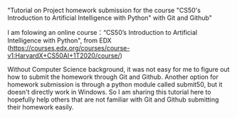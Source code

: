 "Tutorial on Project homework submission for the course "CS50's Introduction to Artificial Intelligence with Python" with Git and Github" 

I am folowing an online course：“CS50’s Introduction to Artificial Intelligence with Python", from EDX (https://courses.edx.org/courses/course-v1:HarvardX+CS50AI+1T2020/course/)

Without Computer Science background, it was not easy for me to figure out how to submit the homework through Git and Github. Another option for homework submission is through a python module called submit50, but it doesn't directly work in Windows. So I am sharing this tutorial here to hopefully help others that are not familiar with Git and Github submitting their homework easily.
